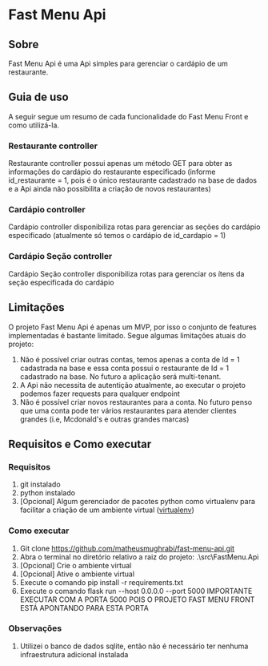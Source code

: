 # Fast Menu Api

## Sobre<a name = "sobre"></a>
Fast Menu Api é uma Api simples para gerenciar o cardápio de um restaurante.

## Guia de uso<a name = "features"></a>
A seguir segue um resumo de cada funcionalidade do Fast Menu Front e como utilizá-la.

### Restaurante controller
Restaurante controller possui apenas um método GET para obter as informações do cardápio do restaurante especificado (informe id_restaurante = 1, pois é o único restaurante cadastrado na base de dados e a Api ainda não possibilita a criação de novos restaurantes)

### Cardápio controller
Cardápio controller disponibiliza rotas para gerenciar as seções do cardápio especificado (atualmente só temos o cardápio de id_cardapio = 1)

### Cardápio Seção controller
Cardápio Seção controller disponibiliza rotas para gerenciar os ítens da seção especificada do cardápio

## Limitações<a name = "limitacoes"></a>
O projeto Fast Menu Api é apenas um MVP, por isso o conjunto de features implementadas é bastante limitado.
Segue algumas limitações atuais do projeto:
1. Não é possível criar outras contas, temos apenas a conta de Id = 1 cadastrada na base e essa conta possui o restaurante de Id = 1 cadastrado na base. No futuro a aplicação será multi-tenant.
2. A Api não necessita de autentição atualmente, ao executar o projeto podemos fazer requests para qualquer endpoint
3. Não é possível criar novos restaurantes para a conta. No futuro penso que uma conta pode ter vários restaurantes para atender clientes grandes (i.e, Mcdonald's e outras grandes marcas)

## Requisitos e Como executar<a name = "Como executar"></a>
### Requisitos
1. git instalado
2. python instalado
3. [Opcional] Algum gerenciador de pacotes python como virtualenv para facilitar a criação de um ambiente virtual ([virtualenv](https://virtualenv.pypa.io/en/latest/installation.html))

### Como executar
1. Git clone https://github.com/matheusmughrabi/fast-menu-api.git
2. Abra o terminal no diretório relativo a raiz do projeto: .\src\FastMenu.Api
3. [Opcional] Crie o ambiente virtual
4. [Opcional] Ative o ambiente virtual
5. Execute o comando pip install -r requirements.txt
6. Execute o comando flask run --host 0.0.0.0 --port 5000 IMPORTANTE EXECUTAR COM A PORTA 5000 POIS O PROJETO FAST MENU FRONT ESTÁ APONTANDO PARA ESTA PORTA

### Observações
1. Utilizei o banco de dados sqlite, então não é necessário ter nenhuma infraestrutura adicional instalada



